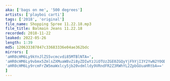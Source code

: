 ```yaml
---
aka: ['bags on me', '500 degrees']
artists: ['playboi carti']
tags: ['2018', 'original']
file_name: Shopping Spree 11.22.18.mp3 
file_title: Balmain Jeans 11.22.18 
recorded: 2018-11-22
leaked: 2022-05-26
length: 1:39
md5: 120633387847c33683336e04ae362bdc
mirrors: [
'aHR0cHM6Ly9kYnJlZS5vcmcvdi85MTBlNTA=', 
'aHR0cHM6Ly9vbmx5ZmlsZXMuaW8vZi8yZDIwYzJiOTUzZGE0ZGQyYjFhYjI3Y2YwN2Y0ODQ0ZA==', 
'aHR0cHM6Ly9rcmFrZW5maWxlcy5jb20vdmlldy9VRndFR2Z3RWhYL2ZpbGUuaHRtbA=='
]
---
```

